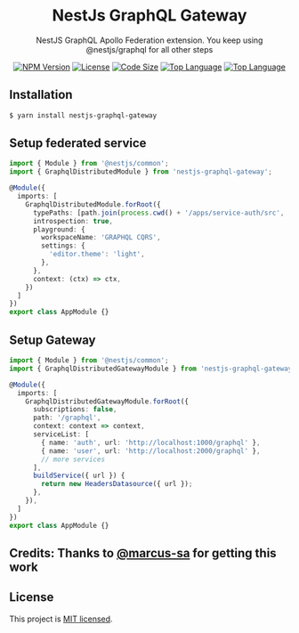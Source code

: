 <h1 align="center">
NestJs GraphQL Gateway
</h1>
  
<p align="center">
  NestJS GraphQL Apollo Federation extension. You keep using @nestjs/graphql for all other steps
</p>
    <p align="center">
</p>

<p align="center">
<a href="https://www.npmjs.com/package/nestjs-graphql-gateway" target="_blank"><img src="https://img.shields.io/npm/v/nestjs-graphql-gateway?style=flat-square" alt="NPM Version"/></a>
<a href="https://img.shields.io/github/license/juicycleff/nestjs-graphql-gateway?style=flat-square" target="_blank"><img src="https://img.shields.io/github/license/juicycleff/nestjs-graphql-gateway?style=flat-square" alt="License"/></a>
<a href="https://img.shields.io/github/languages/code-size/juicycleff/nestjs-graphql-gateway?style=flat-square" target="_blank"><img src="https://img.shields.io/github/languages/code-size/juicycleff/nestjs-graphql-gateway?style=flat-square" alt="Code Size"/></a>
<a href="https://img.shields.io/github/languages/top/juicycleff/nestjs-graphql-gateway?style=flat-square" target="_blank"><img src="https://img.shields.io/github/languages/top/juicycleff/nestjs-graphql-gateway?style=flat-square" alt="Top Language"/></a>
<a href="https://img.shields.io/codacy/grade/81314c5a5cb04baabe3eb5262b859288?style=flat-square" target="_blank"><img src="https://img.shields.io/codacy/grade/dc460840375d4ac995f5647a5ed10179?style=flat-square" alt="Top Language"/></a>
</p>

## Installation

```bash
$ yarn install nestjs-graphql-gateway
```

## Setup federated service

```typescript
import { Module } from '@nestjs/common';
import { GraphqlDistributedModule } from 'nestjs-graphql-gateway';

@Module({
  imports: [
    GraphqlDistributedModule.forRoot({
      typePaths: [path.join(process.cwd() + '/apps/service-auth/src', '/**/*.graphql')],
      introspection: true,
      playground: {
        workspaceName: 'GRAPHQL CQRS',
        settings: {
          'editor.theme': 'light',
        },
      },
      context: (ctx) => ctx,
    })
  ]
})
export class AppModule {}
```

## Setup Gateway

```typescript
import { Module } from '@nestjs/common';
import { GraphqlDistributedGatewayModule } from 'nestjs-graphql-gateway';

@Module({
  imports: [
    GraphqlDistributedGatewayModule.forRoot({
      subscriptions: false,
      path: '/graphql',
      context: context => context,
      serviceList: [
        { name: 'auth', url: 'http://localhost:1000/graphql' },
        { name: 'user', url: 'http://localhost:2000/graphql' },
        // more services
      ],
      buildService({ url }) {
        return new HeadersDatasource({ url });
      },
    }),
  ]
})
export class AppModule {}
```

## Credits: Thanks to [@marcus-sa](https://github.com/marcus-sa) for getting this work

## License

This project is [MIT licensed](LICENSE).
